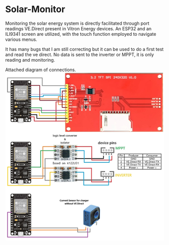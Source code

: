 # Solar-Monitor
Monitoring the solar energy system is directly facilitated through port readings VE.Direct present in Vitron Energy devices. An ESP32 and an ILI9341 screen are utilized, with the touch function employed to navigate various menus.

It has many bugs that I am still correcting but it can be used to do a first test and read the ve direct. No data is sent to the inverter or MPPT, it is only reading and monitoring.

Attached diagram of connections.
![Image](SolarMonitor.jpg)
